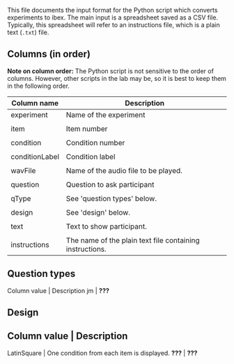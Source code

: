 This file documents the input format for the Python script which converts
experiments to ibex. The main input is a spreadsheet saved as a CSV file.
Typically, this spreadsheet will refer to an instructions file, which is a plain
text (`.txt`) file.


Columns (in order)
-----

**Note on column order:** The Python script is not sensitive to the order
of columns. However, other scripts in the lab may be, so it is best to keep
them in the following order.

Column name       | Description
------------------|------------
experiment        | Name of the experiment
                  |
item              | Item number
                  |
condition         | Condition number
                  |
conditionLabel    | Condition label
                  |
wavFile           | Name of the audio file to be played.
                  |
question          | Question to ask participant
                  |
qType             | See 'question types' below.
                  |
design            | See 'design' below.
                  |
text              | Text to show participant.
                  |
instructions      | The name of the plain text file containing instructions.


Question types
--------------

Column value | Description
jm           | **???**


Design
------

Column value | Description
--------------------------
LatinSquare  | One condition from each item is displayed.
**???**         | **???**
